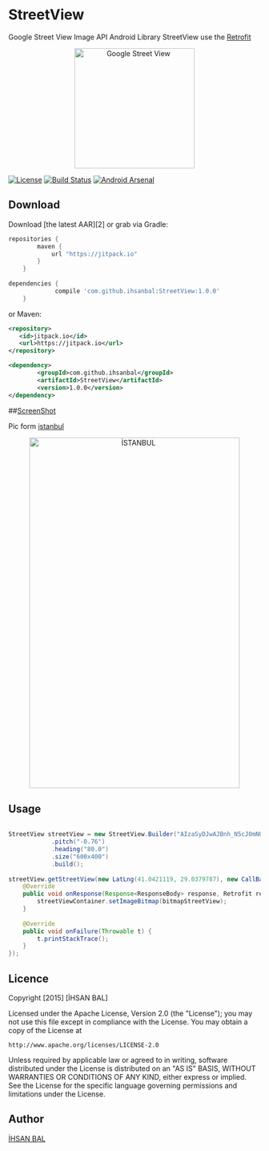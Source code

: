 StreetView
=======
Google Street View Image API Android Library
StreetView use the [Retrofit](https://github.com/square/retrofit) 

<p align="center">
    <img src="https://lh3.googleusercontent.com/50-i3khy6z44n6xQsiJKx6WqLWK4zeb6IyXJYW2qZJGBE_2QvWSI5an09m-H7WgMlRqQ=w300-rw" alt="Google Street View" height="240" width="240"/>
</p>

[![License](http://img.shields.io/badge/License-Apache%202-brightgreen.svg?style=flat)](https://github.com/ihsanbal/StreetView/blob/master/LICENSE)
[![Build Status](https://travis-ci.org/ihsanbal/StreetView.svg?branch=master)](https://travis-ci.org/ihsanbal/StreetView)
[![Android Arsenal](https://img.shields.io/badge/Android%20Arsenal-StreetView-green.svg?style=flat)](http://android-arsenal.com/details/1/2041)


Download
--------

Download [the latest AAR][2] or grab via Gradle:
```groovy
repositories {
	    maven {
	        url "https://jitpack.io"
	    }
	}
	
dependencies {
	         compile 'com.github.ihsanbal:StreetView:1.0.0'
	}
```
or Maven:
```xml
<repository>
   <id>jitpack.io</id>
   <url>https://jitpack.io</url>
</repository>

<dependency>
	    <groupId>com.github.ihsanbal</groupId>
	    <artifactId>StreetView</artifactId>
	    <version>1.0.0</version>
</dependency>
```

##[ScreenShot](https://github.com/ihsanbal/StreetView/blob/master/images/device-istanbul_view.png)

Pic form [istanbul](https://www.google.com.tr/maps/place/%C4%B0stanbul/@41.02881,28.946502,3a,75y,90t/data=!3m8!1e2!3m6!1s87258476!2e1!3e10!6s%2F%2Flh6.googleusercontent.com%2Fproxy%2FJOnyZ62VmmGhlqtu5FwscwAxSc9rCB0ptWdxKyF47Cs9wpPRZ6U8rfLgweSv3eU8sZsKK-9SOGISndy3eyX44SbQwBSC-w%3Dw139-h86!7i4704!8i2900!4m2!3m1!1s0x14caa7040068086b:0xe1ccfe98bc01b0d0!6m1!1e1?hl=tr)

<p align="center">
    <img src="https://github.com/ihsanbal/StreetView/blob/master/images/device-istanbul_view.png" alt="İSTANBUL" height="700" width="420"/>
</p>

Usage
--------

```java

StreetView streetView = new StreetView.Builder("AIzaSyDJwAJBnh_N5cJ0mNU9hspD9S55oJGmijo")
            .pitch("-0.76")
            .heading("80.0")
            .size("600x400")
            .build();
                            
streetView.getStreetView(new LatLng(41.0421119, 29.0379787), new CallBack() {
    @Override
    public void onResponse(Response<ResponseBody> response, Retrofit retrofit, Bitmap bitmapStreetView) {
        streetViewContainer.setImageBitmap(bitmapStreetView);
    }
                         
    @Override
    public void onFailure(Throwable t) {
        t.printStackTrace();
    }
});

```

Licence
--------------
Copyright [2015] [İHSAN BAL]

Licensed under the Apache License, Version 2.0 (the "License");
you may not use this file except in compliance with the License.
You may obtain a copy of the License at

    http://www.apache.org/licenses/LICENSE-2.0

Unless required by applicable law or agreed to in writing, software
distributed under the License is distributed on an "AS IS" BASIS,
WITHOUT WARRANTIES OR CONDITIONS OF ANY KIND, either express or implied.
See the License for the specific language governing permissions and
limitations under the License.

Author
--------------
[İHSAN BAL](https://github.com/ihsanbal)
